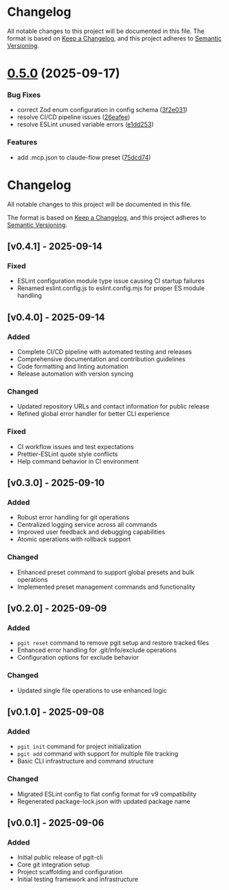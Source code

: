 # Changelog

All notable changes to this project will be documented in this file. The format is based on [Keep a Changelog](https://keepachangelog.com/en/1.0.0/), and this project adheres to [Semantic Versioning](https://semver.org/spec/v2.0.0.html).



# [0.5.0](https://github.com/crystalphantom/pgit-cli/compare/v0.4.1...v0.5.0) (2025-09-17)


### Bug Fixes

* correct Zod enum configuration in config schema ([3f2e031](https://github.com/crystalphantom/pgit-cli/commit/3f2e031b7527cd9bdb58f6adcbf2b3387ea3336b))
* resolve CI/CD pipeline issues ([26eafee](https://github.com/crystalphantom/pgit-cli/commit/26eafee63674940b56cdf4cee24e9b7bc8d5d9f5))
* resolve ESLint unused variable errors ([e1dd253](https://github.com/crystalphantom/pgit-cli/commit/e1dd25303455880f3a9943c8e83335af0d049f60))


### Features

* add .mcp.json to claude-flow preset ([75dcd74](https://github.com/crystalphantom/pgit-cli/commit/75dcd741ac1d80070a290fa7adb1d026f9316607))

# Changelog

All notable changes to this project will be documented in this file.

The format is based on [Keep a Changelog](https://keepachangelog.com/en/1.0.0/),
and this project adheres to [Semantic Versioning](https://semver.org/spec/v2.0.0.html).

## [v0.4.1] - 2025-09-14

### Fixed
- ESLint configuration module type issue causing CI startup failures
- Renamed eslint.config.js to eslint.config.mjs for proper ES module handling

## [v0.4.0] - 2025-09-14

### Added
- Complete CI/CD pipeline with automated testing and releases
- Comprehensive documentation and contribution guidelines
- Code formatting and linting automation
- Release automation with version syncing

### Changed
- Updated repository URLs and contact information for public release
- Refined global error handler for better CLI experience

### Fixed
- CI workflow issues and test expectations
- Prettier-ESLint quote style conflicts
- Help command behavior in CI environment

## [v0.3.0] - 2025-09-10

### Added
- Robust error handling for git operations
- Centralized logging service across all commands
- Improved user feedback and debugging capabilities
- Atomic operations with rollback support

### Changed
- Enhanced preset command to support global presets and bulk operations
- Implemented preset management commands and functionality

## [v0.2.0] - 2025-09-09

### Added
- `pgit reset` command to remove pgit setup and restore tracked files
- Enhanced error handling for .git/info/exclude operations
- Configuration options for exclude behavior

### Changed
- Updated single file operations to use enhanced logic

## [v0.1.0] - 2025-09-08

### Added
- `pgit init` command for project initialization
- `pgit add` command with support for multiple file tracking
- Basic CLI infrastructure and command structure

### Changed
- Migrated ESLint config to flat config format for v9 compatibility
- Regenerated package-lock.json with updated package name

## [v0.0.1] - 2025-09-06

### Added
- Initial public release of pgit-cli
- Core git integration setup
- Project scaffolding and configuration
- Initial testing framework and infrastructure
